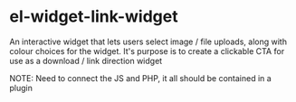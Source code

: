 # el-widget-link-widget
An interactive widget that lets users select image / file uploads, along with colour choices for the widget. It's purpose is to create a clickable CTA for use as a download / link direction widget

NOTE: Need to connect the JS and PHP, it all should be contained in a plugin
